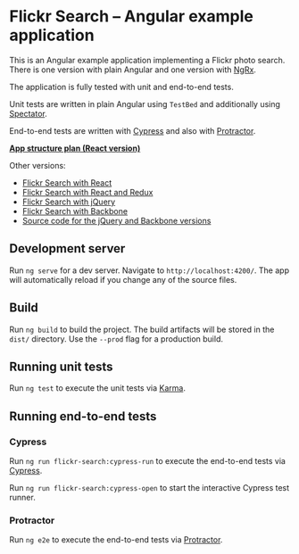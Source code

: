 # Flickr Search – Angular example application

This is an Angular example application implementing a Flickr photo search. There is one version with plain Angular and one version with [NgRx](https://ngrx.io/).

The application is fully tested with unit and end-to-end tests.

Unit tests are written in plain Angular using `TestBed` and additionally using [Spectator](https://github.com/ngneat/spectator).

End-to-end tests are written with [Cypress](https://www.cypress.io/) and also with [Protractor](http://www.protractortest.org/).

**[App structure plan (React version)](https://github.com/molily/learning-react/tree/master/5-flickr-search)**

Other versions:

- [Flickr Search with React](https://github.com/molily/learning-react/tree/master/5-flickr-search)
- [Flickr Search with React and Redux](https://github.com/molily/learning-react/tree/master/7-flickr-search-redux)
- [Flickr Search with jQuery](https://molily.de/javascript-introduction/flickr-jquery.html)
- [Flickr Search with Backbone](https://molily.de/javascript-introduction/flickr-backbone.html)
- [Source code for the jQuery and Backbone versions](https://github.com/molily/molily.de/tree/master/javascript-introduction)

## Development server

Run `ng serve` for a dev server. Navigate to `http://localhost:4200/`. The app will automatically reload if you change any of the source files.

## Build

Run `ng build` to build the project. The build artifacts will be stored in the `dist/` directory. Use the `--prod` flag for a production build.

## Running unit tests

Run `ng test` to execute the unit tests via [Karma](https://karma-runner.github.io).

## Running end-to-end tests

### Cypress

Run `ng run flickr-search:cypress-run` to execute the end-to-end tests via [Cypress](https://www.cypress.io/).

Run `ng run flickr-search:cypress-open` to start the interactive Cypress test runner.

### Protractor

Run `ng e2e` to execute the end-to-end tests via [Protractor](http://www.protractortest.org/).
